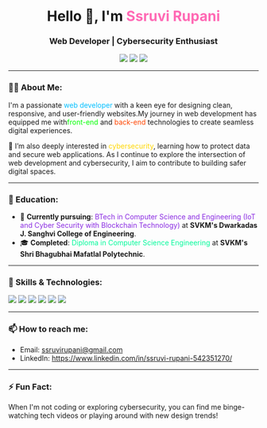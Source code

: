 <h1 align="center">Hello 👋, I'm <span style="color:#ff69b4;">Ssruvi Rupani</span></h1>
<h3 align="center">Web Developer | Cybersecurity Enthusiast</h3>

<p align="center">
  <img src="https://img.shields.io/badge/Web_Development-%F0%9F%94%8C-brightgreen">
  <img src="https://img.shields.io/badge/Cybersecurity-%F0%9F%92%BE-blue">
  <img src="https://img.shields.io/badge/Open%20to%20Collaboration-%E2%9C%85-orange">
</p>

---

<h3 align="left">👨‍💻 About Me:</h3>

<p align="left">
  I'm a passionate <span style="color:#00bfff;">web developer</span> with a keen eye for designing clean, responsive, and user-friendly websites.My journey in web development has equipped me with<span style="color:#00ff00;">front-end</span> and <span style="color:#ff4500;">back-end</span> technologies to create seamless digital experiences.
</p>

<p align="left">
  🔐 I’m also deeply interested in <span style="color:#ffd700;">cybersecurity</span>, learning how to protect data and secure web applications. As I continue to explore the intersection of web development and cybersecurity, I aim to contribute to building safer digital spaces.
</p>

---

<h3 align="left">🌱 Education:</h3>

- 🔭 <strong>Currently pursuing</strong>: <span style="color:#8a2be2;">BTech in Computer Science and Engineering (IoT and Cyber Security with Blockchain Technology)</span> at <strong>SVKM's Dwarkadas J. Sanghvi College of Engineering</strong>.
- 🎓 <strong>Completed</strong>: <span style="color:#00fa9a;">Diploma in Computer Science Engineering</span> at <strong>SVKM's Shri Bhagubhai Mafatlal Polytechnic</strong>.

---

<h3 align="left">🚀 Skills & Technologies:</h3>

<p align="left">
  <img src="https://img.shields.io/badge/HTML-%E2%9D%A4-red">
  <img src="https://img.shields.io/badge/CSS-%23-blue">
  <img src="https://img.shields.io/badge/JavaScript-%E2%9C%85-yellow">
  <img src="https://img.shields.io/badge/MySQL-%F0%9F%93%8D-blue">
  <img src="https://img.shields.io/badge/Blockchain-%F0%9F%92%A1-black">
  <img src="https://img.shields.io/badge/Cybersecurity-%F0%9F%94%92-purple">
</p>

---

<h3 align="left">📫 How to reach me:</h3>

- Email: <a href="mailto:ssruvirupani@gmail.com" style="color:#ff4500;">ssruvirupani@gmail.com</a>
- LinkedIn: https://www.linkedin.com/in/ssruvi-rupani-542351270/

---

<h3 align="left">⚡ Fun Fact:</h3>

<p align="left">
  When I'm not coding or exploring cybersecurity, you can find me binge-watching tech videos or playing around with new design trends!
</p>





